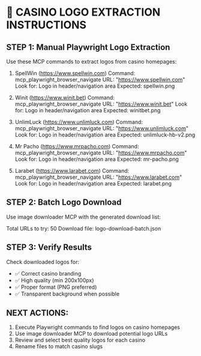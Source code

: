 
🎰 CASINO LOGO EXTRACTION INSTRUCTIONS
=====================================

## STEP 1: Manual Playwright Logo Extraction
Use these MCP commands to extract logos from casino homepages:


1. SpellWin (https://www.spellwin.com)
   Command: mcp_playwright_browser_navigate
   URL: "https://www.spellwin.com"
   Look for: Logo in header/navigation area
   Expected: spellwin.png

2. Winit (https://www.winit.bet)
   Command: mcp_playwright_browser_navigate
   URL: "https://www.winit.bet"
   Look for: Logo in header/navigation area
   Expected: winitbet.png

3. UnlimLuck (https://www.unlimluck.com)
   Command: mcp_playwright_browser_navigate
   URL: "https://www.unlimluck.com"
   Look for: Logo in header/navigation area
   Expected: unlimluck-hb-v2.png

4. Mr Pacho (https://www.mrpacho.com)
   Command: mcp_playwright_browser_navigate
   URL: "https://www.mrpacho.com"
   Look for: Logo in header/navigation area
   Expected: mr-pacho.png

5. Larabet (https://www.larabet.com)
   Command: mcp_playwright_browser_navigate
   URL: "https://www.larabet.com"
   Look for: Logo in header/navigation area
   Expected: larabet.png


## STEP 2: Batch Logo Download
Use image downloader MCP with the generated download list:

Total URLs to try: 50
Download file: logo-download-batch.json

## STEP 3: Verify Results
Check downloaded logos for:
- ✅ Correct casino branding
- ✅ High quality (min 200x100px)
- ✅ Proper format (PNG preferred)
- ✅ Transparent background when possible

## NEXT ACTIONS:
1. Execute Playwright commands to find logos on casino homepages
2. Use image downloader MCP to download potential logo URLs
3. Review and select best quality logos for each casino
4. Rename files to match casino slugs
